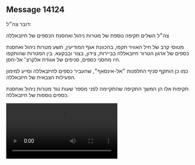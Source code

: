 ## Message 14124

דובר צה״ל:

צה״ל השלים תקיפה נוספת של מטרות ניהול ואחסנת הכספים של חיזבאללה

מטוסי קרב של חיל האוויר תקפו, בהכוונת אגף המודיעין, תשע מטרות ניהול ואחסנת כספים של ארגון הטרור חיזבאללה בביירות, צידון, בצור ובבקעא. בין המטרות שהותקפו היו מחסני כספים, סניפים של אגודת אלקרצ׳ אל-חסן. 

כמו כן הותקף סניף החלפנות ״אל-אינסאף״, שהעביר כספים לחיזבאללה וסייע למימון הפעילות הצבאית של חיזבאללה. 

תקיפות אלו הן המשך התקיפה שהתקיימה לפני מספר שעות נגד מטרות ניהול ואחסנת כספים נוספות של חיזבאללה.

![Video](14124/14124_media.mp4)

